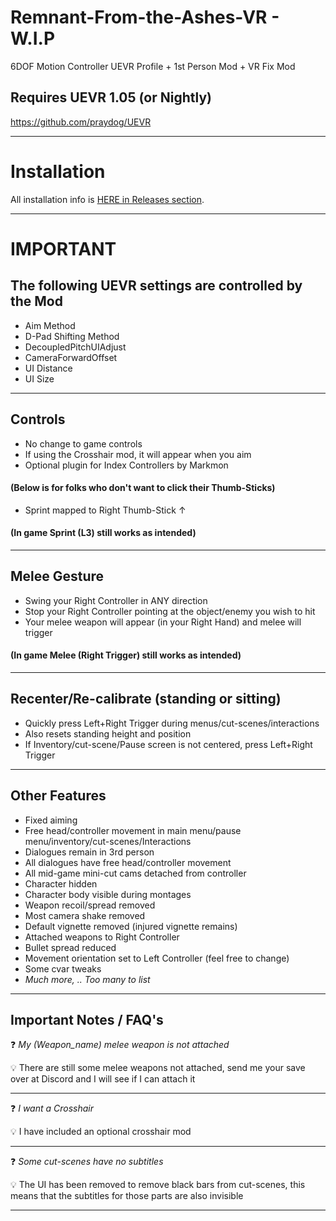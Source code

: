 # Remnant-From-the-Ashes-VR - W.I.P
6DOF Motion Controller UEVR Profile + 1st Person Mod + VR Fix Mod

## Requires UEVR 1.05 (or Nightly)
https://github.com/praydog/UEVR

---

# Installation

All installation info is <a href="https://github.com/CYB3R-JUNKI3/Remnant-From-the-Ashes-VR/releases" target="_blank">HERE in Releases section</a>.


---


# IMPORTANT
## The following UEVR settings are controlled by the Mod
- Aim Method
- D-Pad Shifting Method
- DecoupledPitchUIAdjust
- CameraForwardOffset
- UI Distance
- UI Size
----



## Controls
- No change to game controls
- If using the Crosshair mod, it will appear when you aim
- Optional plugin for Index Controllers by Markmon

####    (Below is for folks who don't want to click their Thumb-Sticks) 

- Sprint mapped to Right Thumb-Stick ↑
####  (In game Sprint (L3) still works as intended)
----


## Melee Gesture
- Swing your Right Controller in ANY direction
- Stop your Right Controller pointing at the object/enemy you wish to hit
- Your melee weapon will appear (in your Right Hand) and melee will trigger
####  (In game Melee (Right Trigger) still works as intended)
----


## Recenter/Re-calibrate (standing or sitting)
- Quickly press Left+Right Trigger during menus/cut-scenes/interactions
- Also resets standing height and position
- If Inventory/cut-scene/Pause screen is not centered, press Left+Right Trigger
----


## Other Features
- Fixed aiming
- Free head/controller movement in main menu/pause menu/inventory/cut-scenes/Interactions
- Dialogues remain in 3rd person
- All dialogues have free head/controller movement
- All mid-game mini-cut cams detached from controller
- Character hidden
- Character body visible during montages
- Weapon recoil/spread removed
- Most camera shake removed
- Default vignette removed (injured vignette remains)
- Attached weapons to Right Controller
- Bullet spread reduced
- Movement orientation set to Left Controller (feel free to change)
- Some cvar tweaks
- _Much more, .. Too many to list_
----


## Important Notes / FAQ's
:question: _My (Weapon_name) melee weapon is not attached_

:bulb: There are still some melee weapons not attached, send me your save over at Discord and I will see if I can attach it

---
:question: _I want a Crosshair_

:bulb: I have included an optional crosshair mod

---

:question: _Some cut-scenes have no subtitles_

:bulb: The UI has been removed to remove black bars from cut-scenes, this means that the subtitles for those parts are also invisible

---



